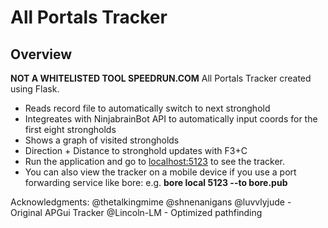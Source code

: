 # All Portals Tracker

## Overview

**NOT A WHITELISTED TOOL SPEEDRUN.COM**
All Portals Tracker created using Flask. 

- Reads record file to automatically switch to next stronghold
- Integreates with NinjabrainBot API to automatically input coords for the first eight strongholds
- Shows a graph of visited strongholds
- Direction + Distance to stronghold updates with F3+C
- Run the application and go to [localhost:5123](http://localhost:5123) to see the tracker.
- You can also view the tracker on a mobile device if you use a port forwarding service like bore: e.g. **bore local 5123 --to bore.pub**

Acknowledgments:
@thetalkingmime @shnenanigans @luvvlyjude - Original APGui Tracker
@Lincoln-LM - Optimized pathfinding 